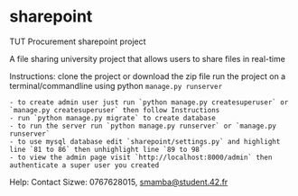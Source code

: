 # sharepoint
TUT Procurement sharepoint project

A file sharing university project that allows users to share files in real-time


Instructions:
    clone the project or download the zip file
    run the project on a terminal/commandline using python `manage.py runserver`

    - to create admin user just run `python manage.py createsuperuser` or `manage.py createsuperuser` then follow Instructions
    - run `python manage.py migrate` to create database
    - to run the server run `python manage.py runserver` or `manage.py runserver`
    - to use mysql database edit `sharepoint/settings.py` and highlight line `81 to 86` then unhighlight line `89 to 98`
    - to view the admin page visit `http://localhost:8000/admin` then authenticate a super user you created

Help:
Contact Sizwe: 0767628015, smamba@student.42.fr

